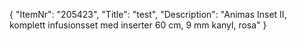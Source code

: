 {
  "ItemNr": "205423",
  "Title": "test",
  "Description": "Animas Inset II, komplett infusionsset med inserter 60 cm, 9 mm kanyl, rosa"
}